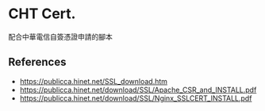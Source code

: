 # CHT Cert.
配合中華電信自簽憑證申請的腳本

## References
- https://publicca.hinet.net/SSL_download.htm
- https://publicca.hinet.net/download/SSL/Apache_CSR_and_INSTALL.pdf
- https://publicca.hinet.net/download/SSL/Nginx_SSLCERT_INSTALL.pdf
